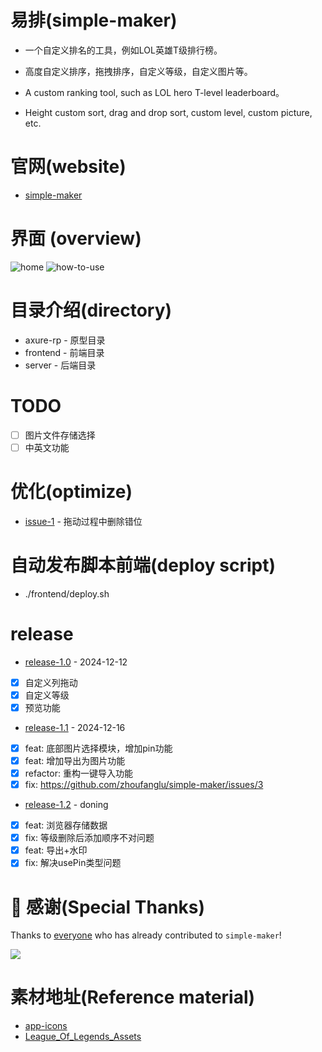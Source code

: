 # 易排(simple-maker)
- 一个自定义排名的工具，例如LOL英雄T级排行榜。  
- 高度自定义排序，拖拽排序，自定义等级，自定义图片等。

- A custom ranking tool, such as LOL hero T-level leaderboard。
-  Height custom sort, drag and drop sort, custom level, custom picture, etc.
# 官网(website)
- [simple-maker](http://simple-maker.fun)

# 界面 (overview) 
![home](https://github.com/zhoufanglu/simple-maker/blob/main/preview/app-use-times.png)
![how-to-use](https://github.com/zhoufanglu/simple-maker/blob/main/preview/simple-maker-demo.gif)

# 目录介绍(directory) 
- axure-rp - 原型目录
- frontend - 前端目录
- server - 后端目录

# TODO
- [ ] 图片文件存储选择
- [ ] 中英文功能

# 优化(optimize)
- [issue-1](https://github.com/zhoufanglu/simple-maker/issues/1) - 拖动过程中删除错位 

# 自动发布脚本前端(deploy script)
- ./frontend/deploy.sh

# release
- [release-1.0](https://github.com/zhoufanglu/simple-maker/releases/tag/dev-1.0) - 2024-12-12
- [x] 自定义列拖动
- [x] 自定义等级
- [x] 预览功能

- [release-1.1](https://github.com/zhoufanglu/simple-maker/releases/tag/dev-1.1) - 2024-12-16  
- [x] feat: 底部图片选择模块，增加pin功能
- [x] feat: 增加导出为图片功能
- [x] refactor: 重构一键导入功能
- [x] fix: https://github.com/zhoufanglu/simple-maker/issues/3

- [release-1.2]() - doning
- [x] feat: 浏览器存储数据
- [x] fix: 等级删除后添加顺序不对问题
- [x] feat: 导出+水印
- [x] fix: 解决usePin类型问题

# 💌 感谢(Special Thanks)

Thanks to [everyone](https://github.com/zhoufanglu/simple-maker/graphs/contributors) who has already contributed to `simple-maker`!

<a href="https://github.com/zhoufanglu/simple-maker/graphs/contributors">
  <img src="https://contrib.rocks/image?repo=zhoufanglu/simple-maker" />
</a>


# 素材地址(Reference material)
- [app-icons](https://appicons.co/?ref=pushkeen)
- [League_Of_Legends_Assets](https://github.com/TheePepS/League_Of_Legends_Assets)

